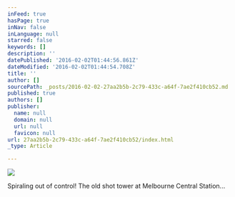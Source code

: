 ```yaml
---
inFeed: true
hasPage: true
inNav: false
inLanguage: null
starred: false
keywords: []
description: ''
datePublished: '2016-02-02T01:44:56.861Z'
dateModified: '2016-02-02T01:44:54.708Z'
title: ''
author: []
sourcePath: _posts/2016-02-02-27aa2b5b-2c79-433c-a64f-7ae2f410cb52.md
published: true
authors: []
publisher:
  name: null
  domain: null
  url: null
  favicon: null
url: 27aa2b5b-2c79-433c-a64f-7ae2f410cb52/index.html
_type: Article

---
```

![](https://s3-us-west-2.amazonaws.com/the-grid-img/p/7f33735c1d52b5c74637580923d343b53feb7cd0.jpg)

Spiraling out of control! The old shot tower at Melbourne Central Station...